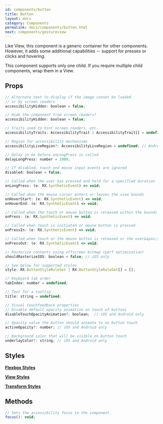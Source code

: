 ```yaml
---
id: components/button
title: Button
layout: docs
category: Components
permalink: docs/components/button.html
next: components/gestureview
---
```


Like View, this component is a generic container for other components. However, it adds some additional capabilities -- support for presses or clicks and hovering.

This component supports only one child. If you require multiple child components, wrap them in a View.

## Props
``` javascript
// Alternate text to display if the image cannot be loaded
// or by screen readers
accessibilityHidden: boolean = false;

// Hide the component from screen readers?
accessibilityHidden: boolean = false;

// Traits used to hint screen readers, etc.
accessibilityTraits: AccessibilityTrait | AccessibilityTrait[] = undefined;

// Region for accessibility mechanisms
accessibilityLiveRegion?: AccessibilityLiveRegion = undefined; // Android and web only

// Delay in ms before onLongPress is called
delayLongPress: number = 1000;

// If disabled, touch and mouse input events are ignored
disabled: boolean = false;

// Called when the user has pressed and held for a specified duration
onLongPress: (e: RX.SyntheticEvent) => void;

// Called when the mouse cursor enters or leaves the view bounds
onHoverStart: (e: RX.SyntheticEvent) => void;
onHoverEnd: (e: RX.SyntheticEvent) => void;

// Called when the touch or mouse button is released within the bounds of the view and the press has not been canceled
onPress: (e: RX.SyntheticEvent) => void;

// Called when touch is initiated or mouse button is pressed
onPressIn: (e: RX.SyntheticEvent) => void;

// Called when touch or the mouse button is released or the user&apos;s finger or mouse cursor is no longer over the view
onPressOut: (e: RX.SyntheticEvent) => void;

// Rasterize contents using offscreen bitmap (perf optimization)
shouldRasterizeIOS: boolean = false; // iOS only

// See below for supported styles
style: RX.ButtonStyleRuleSet | RX.ButtonStyleRuleSet[] = [];

// Keyboard tab order
tabIndex: number = undefined;

// Text for a tooltip
title: string = undefined;

// Visual touchfeedback properties
// Disable default opacity animation on touch of buttons
disableTouchOpacityAnimation?: boolean;  // iOS and Android only

// Opacity value the button should animate to on button touch
activeOpacity?: number; // iOS and Android only

// Background color that will be visible on button touch
underlayColor?: string; // iOS and Android only
```

## Styles

[**Flexbox Styles**](/reactxp/docs/styles.html#flexbox-style-attributes)

[**View Styles**](/reactxp/docs/styles.html#view-style-attributes)

[**Transform Styles**](/reactxp/docs/styles.html#transform-style-attributes)

## Methods
``` javascript
// Sets the accessibility focus to the component.
focus(): void;
```

